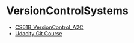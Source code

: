 # VersionControlSystems
* [CS61B_VersionControl_A2C](https://sp18.datastructur.es/materials/guides/using-git.html)
* [Udacity Git Course](https://www.udacity.com/course/how-to-use-git-and-github--ud775)
